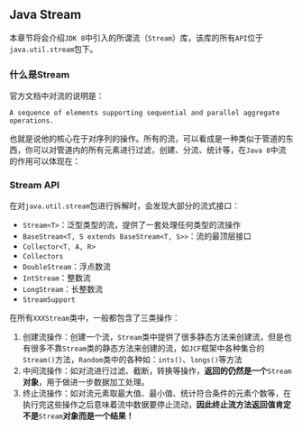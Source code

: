 ## Java Stream

本章节将会介绍`JDK 8`中引入的所谓流（`Stream`）库，该库的所有`API`位于`java.util.stream`包下。

### 什么是Stream

官方文档中对流的说明是：

```
A sequence of elements supporting sequential and parallel aggregate operations.
```

也就是说他的核心在于对序列的操作。所有的流，可以看成是一种类似于管道的东西，你可以对管道内的所有元素进行过滤，创建、分流、统计等，在`Java 8`中流的作用可以体现在：



### Stream API

在对`java.util.stream`包进行拆解时，会发现大部分的流式接口：

- `Stream<T>`：泛型类型的流，提供了一套处理任何类型的流操作
- `BaseStream<T, S extends BaseStream<T, S>>`：流的最顶层接口
- `Collector<T, A, R>`
- `Collectors`
- `DoubleStream`：浮点数流
- `IntStream`：整数流
- `LongStream`：长整数流
- `StreamSupport`

在所有`XXXStream`类中，一般都包含了三类操作：

1. 创建流操作：创建一个流，`Stream`类中提供了很多静态方法来创建流，但是也有很多不靠`Stream`类的静态方法来创建的流，如`JCF`框架中各种集合的`Stream()`方法，`Random`类中的各种如：`ints()`、`longs()`等方法
2. 中间流操作：如对流进行过滤、截断，转换等操作，**返回的仍然是一个**`Stream`**对象**，用于做进一步数据加工处理。
3. 终止流操作：如对流元素取最大值、最小值、统计符合条件的元素个数等，在执行完这些操作之后意味着流中数据要停止流动，**因此终止流方法返回值肯定不是**`Stream`**对象而是一个结果！**